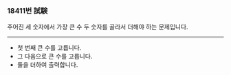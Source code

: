 ### 18411번 試験

주어진 세 숫자에서 가장 큰 수 두 숫자를 골라서 더해야 하는 문제입니다.

---

- 첫 번째 큰 수를 고릅니다.
- 그 다음으로 큰 수를 고릅니다.
- 둘을 더하여 출력합니다.